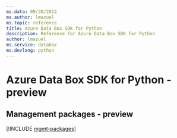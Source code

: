 ```yaml
---
ms.data: 09/30/2022
ms.author: lmazuel
ms.topic: reference
title: Azure Data Box SDK for Python
description: Reference for Azure Data Box SDK for Python
author: lmazuel
ms.service: databox
ms.devlang: python
---
```

# Azure Data Box SDK for Python - preview

## Management packages - preview
[!INCLUDE [mgmt-packages](data-box-mgmt-index.md)]